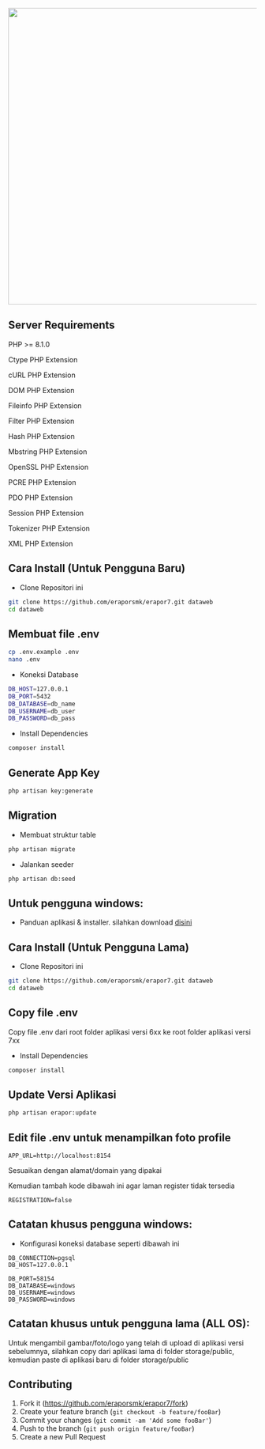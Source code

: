 <p align="center"><img src="http://app.erapor-smk.net/logo.png" width="600"></p>

## Server Requirements
PHP >= 8.1.0

Ctype PHP Extension

cURL PHP Extension

DOM PHP Extension

Fileinfo PHP Extension

Filter PHP Extension

Hash PHP Extension

Mbstring PHP Extension

OpenSSL PHP Extension

PCRE PHP Extension

PDO PHP Extension

Session PHP Extension

Tokenizer PHP Extension

XML PHP Extension


## Cara Install (Untuk Pengguna Baru)

- Clone Repositori ini
```bash
git clone https://github.com/eraporsmk/erapor7.git dataweb
cd dataweb
```

## Membuat file .env
```bash
cp .env.example .env
nano .env
```


- Koneksi Database
```bash
DB_HOST=127.0.0.1
DB_PORT=5432
DB_DATABASE=db_name
DB_USERNAME=db_user
DB_PASSWORD=db_pass
```

- Install Dependencies
```bash
composer install
```


## Generate App Key
```bash
php artisan key:generate
```

## Migration
- Membuat struktur table
```bash
php artisan migrate
```

- Jalankan seeder
```bash
php artisan db:seed
```
## Untuk pengguna windows:
- Panduan aplikasi & installer. silahkan download [disini](http://erapor.ditpsmk.net/pusat-unduhan)

## Cara Install (Untuk Pengguna Lama)

- Clone Repositori ini
```bash
git clone https://github.com/eraporsmk/erapor7.git dataweb
cd dataweb
```

## Copy file .env
Copy file .env dari root folder aplikasi versi 6xx ke root folder aplikasi versi 7xx

- Install Dependencies
```bash
composer install
```

## Update Versi Aplikasi
```bash
php artisan erapor:update
```

## Edit file .env untuk menampilkan foto profile
```APP_URL=http://localhost:8154```

Sesuaikan dengan alamat/domain yang dipakai

Kemudian tambah kode dibawah ini agar laman register tidak tersedia

```REGISTRATION=false```

## Catatan khusus pengguna windows:
- Konfigurasi koneksi database seperti dibawah ini
```
DB_CONNECTION=pgsql
DB_HOST=127.0.0.1

DB_PORT=58154
DB_DATABASE=windows
DB_USERNAME=windows
DB_PASSWORD=windows
```

## Catatan khusus untuk pengguna lama (ALL OS):
Untuk mengambil gambar/foto/logo yang telah di upload di aplikasi versi sebelumnya, silahkan copy dari aplikasi lama di folder storage/public, kemudian paste di aplikasi baru di folder storage/public

## Contributing

1. Fork it (<https://github.com/eraporsmk/erapor7/fork>)
2. Create your feature branch (`git checkout -b feature/fooBar`)
3. Commit your changes (`git commit -am 'Add some fooBar'`)
4. Push to the branch (`git push origin feature/fooBar`)
5. Create a new Pull Request

